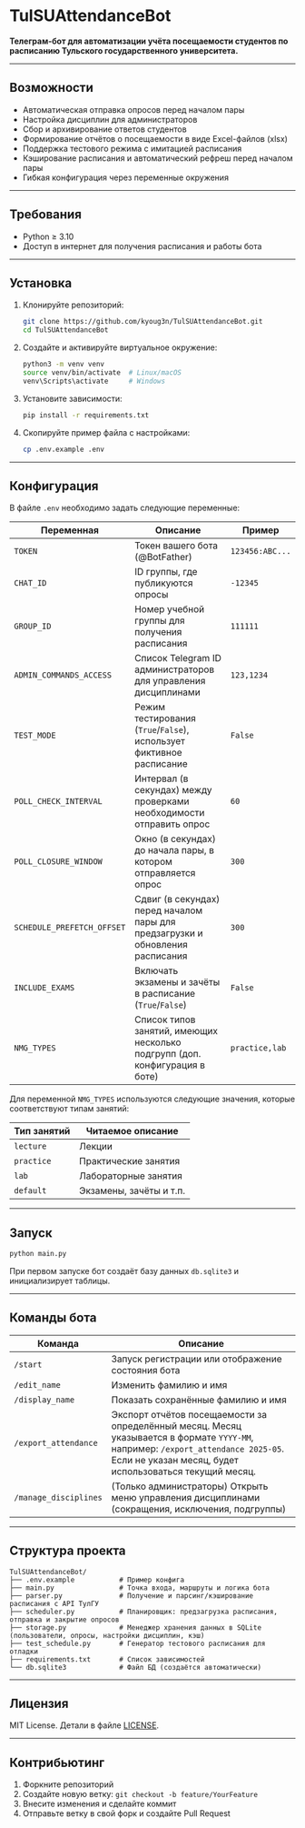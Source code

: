 # TulSUAttendanceBot

**Телеграм-бот для автоматизации учёта посещаемости студентов по расписанию Тульского государственного университета.**

---

## Возможности

* Автоматическая отправка опросов перед началом пары
* Настройка дисциплин для администраторов
* Сбор и архивирование ответов студентов
* Формирование отчётов о посещаемости в виде Excel-файлов (xlsx)
* Поддержка тестового режима с имитацией расписания
* Кэширование расписания и автоматический рефреш перед началом пары
* Гибкая конфигурация через переменные окружения

---

## Требования

* Python ≥ 3.10
* Доступ в интернет для получения расписания и работы бота

---

## Установка

1. Клонируйте репозиторий:

   ```bash
   git clone https://github.com/kyoug3n/TulSUAttendanceBot.git
   cd TulSUAttendanceBot
   ```

2. Создайте и активируйте виртуальное окружение:

   ```bash
   python3 -m venv venv
   source venv/bin/activate  # Linux/macOS
   venv\Scripts\activate     # Windows
   ```

3. Установите зависимости:

   ```bash
   pip install -r requirements.txt
   ```

4. Скопируйте пример файла с настройками:

   ```bash
   cp .env.example .env
   ```

---

## Конфигурация

В файле `.env` необходимо задать следующие переменные:

| Переменная                 | Описание                                                                       | Пример          |
|----------------------------|--------------------------------------------------------------------------------|-----------------|
| `TOKEN`                    | Токен вашего бота (@BotFather)                                                 | `123456:ABC...` |
| `CHAT_ID`                  | ID группы, где публикуются опросы                                              | `-12345`        |
| `GROUP_ID`                 | Номер учебной группы для получения расписания                                  | `111111`        |
| `ADMIN_COMMANDS_ACCESS`    | Список Telegram ID администраторов для управления дисциплинами                 | `123,1234`      |
| `TEST_MODE`                | Режим тестирования (`True`/`False`), использует фиктивное расписание           | `False`         |
| `POLL_CHECK_INTERVAL`      | Интервал (в секундах) между проверками необходимости отправить опрос           | `60`            |
| `POLL_CLOSURE_WINDOW`      | Окно (в секундах) до начала пары, в котором отправляется опрос                 | `300`           |
| `SCHEDULE_PREFETCH_OFFSET` | Сдвиг (в секундах) перед началом пары для предзагрузки и обновления расписания | `300`           |
| `INCLUDE_EXAMS`            | Включать экзамены и зачёты в расписание (`True`/`False`)                       | `False`         |
| `NMG_TYPES`                | Список типов занятий, имеющих несколько подгрупп (доп. конфигурация в боте)    | `practice,lab`  |

Для переменной `NMG_TYPES` используются следующие значения, которые соответствуют типам занятий:

| Тип занятий | Читаемое описание       |
|-------------|-------------------------|
| `lecture`   | Лекции                  |
| `practice`  | Практические занятия    |          
| `lab`       | Лабораторные занятия    |          
| `default`   | Экзамены, зачёты и т.п. |          

---

## Запуск

```bash
python main.py
```

При первом запуске бот создаёт базу данных `db.sqlite3` и инициализирует таблицы.

---

## Команды бота

| Команда               | Описание                                                                                                                                                                                         |
|-----------------------|--------------------------------------------------------------------------------------------------------------------------------------------------------------------------------------------------|
| `/start`              | Запуск регистрации или отображение состояния бота                                                                                                                                                |
| `/edit_name`          | Изменить фамилию и имя                                                                                                                                                                           |
| `/display_name`       | Показать сохранённые фамилию и имя                                                                                                                                                               |
| `/export_attendance`  | Экспорт отчётов посещаемости за определённый месяц. Месяц указывается в формате `YYYY-MM`, например: `/export_attendance 2025-05`.<br/>Если не указан месяц, будет использоваться текущий месяц. |
| `/manage_disciplines` | (Только администраторы) Открыть меню управления дисциплинами (сокращения, исключения, подгруппы)                                                                                                 |

---

## Структура проекта

```
TulSUAttendanceBot/
├── .env.example           # Пример конфига
├── main.py                # Точка входа, маршруты и логика бота
├── parser.py              # Получение и парсинг/кэширование расписания с API ТулГУ
├── scheduler.py           # Планировщик: предзагрузка расписания, отправка и закрытие опросов
├── storage.py             # Менеджер хранения данных в SQLite (пользователи, опросы, настройки дисциплин, кэш)
├── test_schedule.py       # Генератор тестового расписания для отладки
├── requirements.txt       # Список зависимостей
└── db.sqlite3             # Файл БД (создаётся автоматически)
```

---

## Лицензия

MIT License. Детали в файле [LICENSE](LICENSE).

---

## Контрибьютинг

1. Форкните репозиторий
2. Создайте новую ветку: `git checkout -b feature/YourFeature`
3. Внесите изменения и сделайте коммит
4. Отправьте ветку в свой форк и создайте Pull Request
